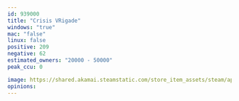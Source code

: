 ```yaml
---
id: 939000
title: "Crisis VRigade"
windows: "true"
mac: "false"
linux: false
positive: 209
negative: 62
estimated_owners: "20000 - 50000"
peak_ccu: 0

image: https://shared.akamai.steamstatic.com/store_item_assets/steam/apps/939000/header.jpg?t=1581501607
opinions:
---
```

